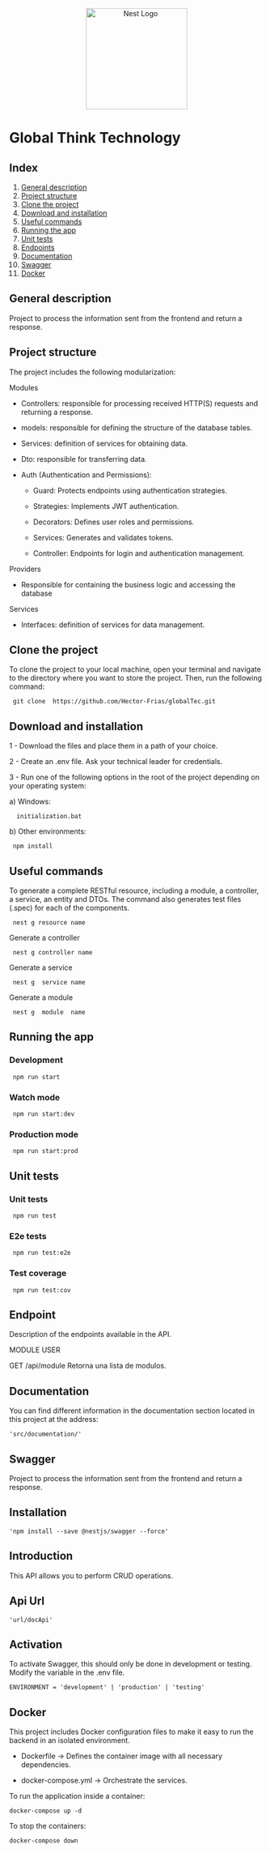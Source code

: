 <p align="center">
<img  src="https://nestjs.com/img/logo-small.svg" width="200" alt="Nest Logo">
</p>

# Global Think Technology

## Index

1. [General description](#general)
2. [Project structure](#structure)
3. [Clone the project](#clone)
4. [Download and installation](#installation)
5. [Useful commands](#usefulCommands)
6. [Running the app](#runningTheApp)
7. [Unit tests](#tests)
8. [Endpoints](#endpoint)
9. [Documentation](#documentation)
10. [Swagger](#swagger)
11. [Docker](#docker)

<a name="general"></a>

## General description

Project to process the information sent from the frontend and return a response.

<a name="structure"></a>

## Project structure

The project includes the following modularization:

Modules

- Controllers: responsible for processing received HTTP(S) requests and returning a response.
- models: responsible for defining the structure of the database tables.
- Services: definition of services for obtaining data.
- Dto: responsible for transferring data.
- Auth (Authentication and Permissions):

  - Guard: Protects endpoints using authentication strategies.

  - Strategies: Implements JWT authentication.

  - Decorators: Defines user roles and permissions.

  - Services: Generates and validates tokens.

  - Controller: Endpoints for login and authentication management.

Providers

- Responsible for containing the business logic and accessing the database

Services

- Interfaces: definition of services for data management.

<a name="clone"></a>

## Clone the project

To clone the project to your local machine, open your terminal and navigate to the directory where you want to store the project. Then, run the following command:

```
 git clone  https://github.com/Hector-Frias/globalTec.git
```

<a name="installation"></a>

## Download and installation

1 - Download the files and place them in a path of your choice.

2 - Create an .env file. Ask your technical leader for credentials.

3 - Run one of the following options in the root of the project depending on your operating system:

a) Windows:

```
  initialization.bat
```

b) Other environments:

```
 npm install
```

<a name="usefulCommands"></a>

## Useful commands

To generate a complete RESTful resource, including a module, a controller, a service, an entity and DTOs. The command also generates test files (.spec) for each of the components.

```
 nest g resource name
```

Generate a controller

```
 nest g controller name
```

Generate a service

```
 nest g  service name
```

Generate a module

```
 nest g  module  name
```

<a name="runningTheApp"></a>

## Running the app

### Development

```
 npm run start
```

### Watch mode

```
 npm run start:dev
```

### Production mode

```
 npm run start:prod
```

<a name="tests"></a>

## Unit tests

### Unit tests

```
 npm run test
```

### E2e tests

```
 npm run test:e2e
```

### Test coverage

```
 npm run test:cov
```

<a name="structure"></a>

## Endpoint

<a name="endpoint"></a>

Description of the endpoints available in the API.

MODULE USER

GET /api/module
Retorna una lista de modulos.

## Documentation

You can find different information in the documentation section located in this project at the address:

```
'src/documentation/'
```

## Swagger

Project to process the information sent from the frontend and return a response.

## Installation

```
'npm install --save @nestjs/swagger --force'
```

## Introduction

This API allows you to perform CRUD operations.

## Api Url

```
'url/docApi'
```

## Activation

To activate Swagger, this should only be done in development or testing.
Modify the variable in the .env file.

```
ENVIRONMENT = 'development' | 'production' | 'testing'
```

<a name="docker"></a>

## Docker

This project includes Docker configuration files to make it easy to run the backend in an isolated environment.

- Dockerfile → Defines the container image with all necessary dependencies.

- docker-compose.yml → Orchestrate the services.

To run the application inside a container:

```
docker-compose up -d
```

To stop the containers:

```
docker-compose down
```
